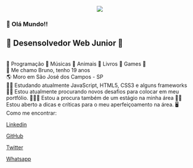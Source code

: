 <meta charset="UTF-8">

<p align="center">
   <img src="https://i.imgur.com/ngEiLr4.jpg">
</p>


### 👋 Olá Mundo!!

## 🤖 Desensolvedor Web Junior 🤖
<br>
🤩 Programação 🤩 Músicas 🤩 Animais 🤩 Livros 🤩 Games 🤩
<br>
🧒 Me chamo Bruno, tenho 19 anos <br>
🌎 Moro em São José dos Campos - SP <br>
👨‍💻 Estudando atualmente JavaScript, HTML5, CSS3 e alguns frameworks <br>
🤳🏼 Estou atualmente procurando novos desafios para colocar em meu portfólio.
🧑🏻‍🚀 Estou a procura também de um estágio na minha área
🤦‍♂️ Estou aberto a dicas e críticas para o meu aperfeiçoamento na área.
🖥️ Como me encontrar:

<a href="https://www.linkedin.com/in/bruno-grolla-939736206/">Linkedin</a>

<a href="https://github.com/BrunoGrolla">GitHub</a>

<a href="https://twitter.com/BrunoGrolla_">Twitter</a>

<a href="https://api.whatsapp.com/send?phone=5512988440046&text=Bruno%20Grolla%20Desenvolvedor%20Web%20Junior">Whatsapp</a>
